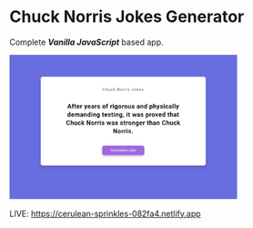 # Chuck Norris Jokes Generator

Complete __*Vanilla JavaScript*__ based app.

<img src="images/screen.png" width="400">

LIVE: https://cerulean-sprinkles-082fa4.netlify.app